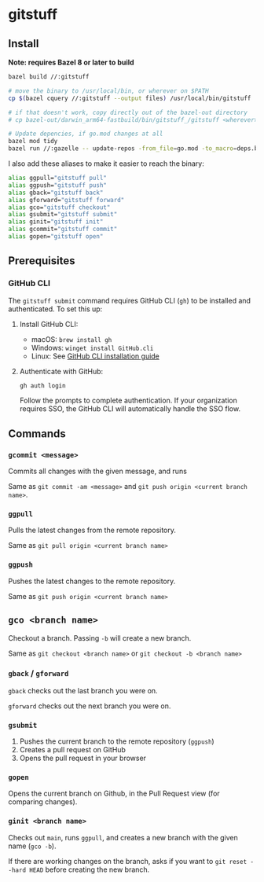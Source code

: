 # gitstuff

## Install

**Note: requires Bazel 8 or later to build**
```bash
bazel build //:gitstuff

# move the binary to /usr/local/bin, or wherever on $PATH 
cp $(bazel cquery //:gitstuff --output files) /usr/local/bin/gitstuff

# if that doesn't work, copy directly out of the bazel-out directory
# cp bazel-out/darwin_arm64-fastbuild/bin/gitstuff_/gitstuff <wherever>

# Update depencies, if go.mod changes at all
bazel mod tidy
bazel run //:gazelle -- update-repos -from_file=go.mod -to_macro=deps.bzl%go_dependencies
```

I also add these aliases to make it easier to reach the binary:
```bash
alias ggpull="gitstuff pull"
alias ggpush="gitstuff push"
alias gback="gitstuff back"
alias gforward="gitstuff forward"
alias gco="gitstuff checkout"
alias gsubmit="gitstuff submit"
alias ginit="gitstuff init"
alias gcommit="gitstuff commit"
alias gopen="gitstuff open"
```

## Prerequisites

### GitHub CLI

The `gitstuff submit` command requires GitHub CLI (`gh`) to be installed and authenticated. To set this up:

1. Install GitHub CLI:
   - macOS: `brew install gh`
   - Windows: `winget install GitHub.cli`
   - Linux: See [GitHub CLI installation guide](https://github.com/cli/cli#installation)

2. Authenticate with GitHub:
   ```bash
   gh auth login
   ```
   Follow the prompts to complete authentication. If your organization requires SSO, the GitHub CLI will automatically handle the SSO flow.

## Commands

### `gcommit <message>`

Commits all changes with the given message, and runs  

Same as `git commit -am <message>` and `git push origin <current branch name>`.

### `ggpull`

Pulls the latest changes from the remote repository. 

Same as `git pull origin <current branch name>`

### `ggpush`

Pushes the latest changes to the remote repository.

Same as `git push origin <current branch name>`

## `gco <branch name>`

Checkout a branch. Passing `-b` will create a new branch.

Same as `git checkout <branch name>` or `git checkout -b <branch name>`

### `gback` / `gforward`

`gback` checks out the last branch you were on. 

`gforward` checks out the next branch you were on.

### `gsubmit`

1. Pushes the current branch to the remote repository (`ggpush`)
2. Creates a pull request on GitHub
3. Opens the pull request in your browser

### `gopen`

Opens the current branch on Github, in the Pull Request view (for comparing changes).

### `ginit <branch name>`

Checks out `main`, runs `ggpull`, and creates a new branch with the given name (`gco -b`).

If there are working changes on the branch, asks if you want to `git reset --hard HEAD` before creating the new branch.
